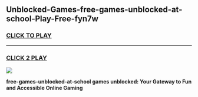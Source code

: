 
## Unblocked-Games-free-games-unblocked-at-school-Play-Free-fyn7w
<h3>
<a href="https://premium76.site?title=free-games-unblocked-at-school&ref=18A1">CLICK TO PLAY</a></h3>
<hr>

<h3>
<a href="https://premium76.site?title=free-games-unblocked-at-school&ref=18A1">CLICK 2 PLAY</a>
  
</h3>

<a href="https://premium76.site?title=free-games-unblocked-at-school&ref=18A1"><img src="https://clearcache.store/games.png"></a>


**free-games-unblocked-at-school games unblocked: Your Gateway to Fun and Accessible Online Gaming**
